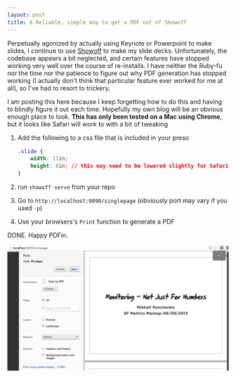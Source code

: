 ```yaml
---
layout: post
title: A Reliable, simple way to get a PDF out of Showoff
---
```


Perpetually agonized by actually using Keynote or Powerpoint to make slides, I
continue to use [Showoff](http://github.com/schacon/showoff) to make my slide
decks. Unfortunately, the codebase appears a bit neglected, and certain features
have stopped working very well over the course of re-installs. I have neither
the Ruby-fu nor the time nor the patience to figure out why PDF generation has
stopped working (I actually don't think that particular feature ever worked for
me at all), so I've had to resort to trickery.

I am posting this here because I keep forgetting how to do this and having to
blindly figure it out each time. Hopefully my own blog will be an obvious enough
place to look. **This has only been tested on a Mac using Chrome**, but it looks
like Safari will work to with a bit of tweaking

1. Add the following to a css file that is included in your preso

    ```css
    .slide {
        width: 11in;
        height: 8in; // this may need to be lowered slightly for Safari
    }
    ```

1. run `showoff serve` from your repo
1. Go to `http://localhost:9090/singlepage` (obviously port may vary if you used `-p`)
1. Use your browsers's `Print` function to generate a PDF

DONE. Happy PDFin.
<p class="center">
    <img src="/imgs/posts/showoff/print_showoff.png" alt="print dialog"
    class="constrained" />
</p>
